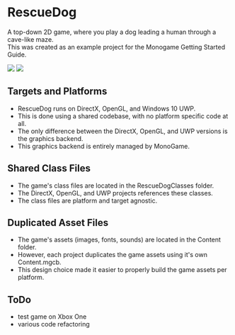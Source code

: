 # RescueDog
A top-down 2D game, where you play a dog leading a human through a cave-like maze.  
This was created as an example project for the Monogame Getting Started Guide.

![](https://github.com/MrGrak/RescueDog/blob/master/rescueDogCapture1.gif)
![](https://github.com/MrGrak/RescueDog/blob/master/rescueDogCapture2.gif)


## Targets and Platforms
+ RescueDog runs on DirectX, OpenGL, and Windows 10 UWP.  
+ This is done using a shared codebase, with no platform specific code at all.
+ The only difference between the DirectX, OpenGL, and UWP versions is the graphics backend.
+ This graphics backend is entirely managed by MonoGame.

## Shared Class Files
+ The game's class files are located in the RescueDogClasses folder.
+ The DirectX, OpenGL, and UWP projects references these classes.
+ The class files are platform and target agnostic.

## Duplicated Asset Files
+ The game's assets (images, fonts, sounds) are located in the Content folder.  
+ However, each project duplicates the game assets using it's own Content.mgcb.  
+ This design choice made it easier to properly build the game assets per platform.  

## ToDo
+ test game on Xbox One
+ various code refactoring